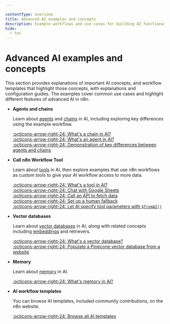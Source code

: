 ```yaml
---

contentType: overview
title: Advanced AI examples and concepts
description: Example workflows and use cases for building AI functionality using n8n.
hide:
  - toc
---
```


# Advanced AI examples and concepts

This section provides explanations of important AI concepts, and workflow templates that highlight those concepts, with explanations and configuration guides. The examples cover common use cases and highlight different features of advanced AI in n8n.

<div class="grid cards" markdown>

-   __Agents and chains__

	Learn about [agents](/glossary.md#ai-agent) and [chains](/glossary.md#ai-chain) in AI, including exploring key differences using the example workflow.

	[:octicons-arrow-right-24: What's a chain in AI?](/advanced-ai/examples/understand-chains.md)  
    [:octicons-arrow-right-24: What's an agent in AI?](/advanced-ai/examples/understand-agents.md)  
	[:octicons-arrow-right-24: Demonstration of key differences between agents and chains](/advanced-ai/examples/agent-chain-comparison.md) 

-   __Call n8n Workflow Tool__

    Learn about [tools](/glossary.md#ai-tool) in AI, then explore examples that use n8n workflows as custom tools to give your AI workflow access to more data.

	[:octicons-arrow-right-24: What's a tool in AI?](/advanced-ai/examples/understand-tools.md)  
    [:octicons-arrow-right-24: Chat with Google Sheets](/advanced-ai/examples/data-google-sheets.md)  
	[:octicons-arrow-right-24: Call an API to fetch data](/advanced-ai/examples/api-workflow-tool.md)  
	[:octicons-arrow-right-24: Set up a human fallback](/advanced-ai/examples/human-fallback.md)  
	[:octicons-arrow-right-24: Let AI specify tool parameters with `$fromAI()`](/advanced-ai/examples/using-the-fromai-function.md)

-   __Vector databases__

    Learn about [vector databases](/glossary.md#ai-vector-store) in AI, along with related concepts including [embeddings](/glossary.md#ai-embedding) and retrievers.

	[:octicons-arrow-right-24: What's a vector database?](/advanced-ai/examples/understand-vector-databases.md)  
    [:octicons-arrow-right-24: Populate a Pinecone vector database from a website](/advanced-ai/examples/vector-store-website.md)   

-   __Memory__

    Learn about [memory](/glossary.md#ai-memory) in AI.

	[:octicons-arrow-right-24: What's memory in AI?](/advanced-ai/examples/understand-memory.md)  

-   __AI workflow templates__

	You can browse AI templates, included community contributions, on the n8n website. 

    [:octicons-arrow-right-24: Browse all AI templates](https://n8n.io/workflows/?categories=25)


   
</div>
